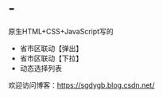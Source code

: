 # -
原生HTML+CSS+JavaScript写的

- 省市区联动【弹出】
- 省市区联动【下拉】
- 动态选择列表

欢迎访问博客：https://sgdygb.blog.csdn.net/

